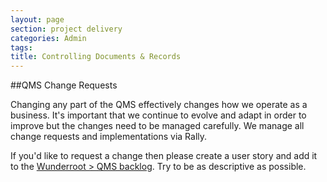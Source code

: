 ```yaml
---
layout: page
section: project delivery
categories: Admin
tags:
title: Controlling Documents & Records
---
```


##QMS Change Requests

Changing any part of the QMS effectively changes how we operate as a business. It's important that we continue to evolve and adapt in order to improve but the changes need to be managed carefully. We manage all change requests and implementations via Rally.

If you'd like to request a change then please create a user story and add it to the [Wunderroot > QMS backlog](https://rally1.rallydev.com/#/18084711157d/backlog). Try to be as descriptive as possible.